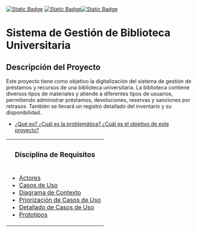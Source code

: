 [![Static Badge](https://img.shields.io/badge/Inicio-000000?style=flat-square&logo=kasasmart&logoColor=FFFFFF)](/README.md) [![Static Badge](https://img.shields.io/badge/Modelo%20de%20Dominio-000000?style=flat-square&logo=stackshare&logoColor=FFFFFF)](/ModeloDeDomminio/README.md)[![Static Badge](https://img.shields.io/badge/Código-000000?style=flat-square&logo=stackshare&logoColor=FFFFFF)](/ModeloDeDomminio/README.md)

# Sistema de Gestión de Biblioteca Universitaria

## Descripción del Proyecto

Este proyecto tiene como objetivo la digitalización del sistema de gestión de préstamos y recursos de una biblioteca universitaria. La biblioteca contiene diversos tipos de materiales y atiende a diferentes tipos de usuarios, permitiendo administrar préstamos, devoluciones, reservas y sanciones por retrasos. También se llevará un registro detallado del inventario y su disponibilidad.

- [¿Qué es? ¿Cuál es la problemática? ¿Cuál es el objetivo de este proyecto?](/introduccion/introduccion.md)



<table>
<tr>
<th>


### Disciplina de Requisitos

</th>
</tr>
<tr></tr>
  <tr>
<td valign=top>
      <ul>
        <li><a href="/CasosDeUso/Actividades/Actores.md">Actores</a></li>
        <li><a href="/CasosDeUso/Actividades/CasosDeUso.md">Casos de Uso</a></li>
        <li><a href="/CasosDeUso/diagramaDeContexto/diagramaDeContexto.md">Diagrama de Contexto</a></li>
        <li><a href="/CasosDeUso/Actividades/Priorizar.md">Priorización de Casos de Uso</a></li>
        <li><a href="/CasosDeUso/Actividades/Detallar.md">Detallado de Casos de Uso</a></li>
        <li><a href="/CasosDeUso/Actividades/Prototipos/README.md">Prototipos</a></li>
      </ul>
    </td>
  </tr>
</table>

